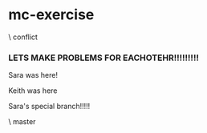 # mc-exercise

\ conflict
### LETS MAKE PROBLEMS FOR EACHOTEHR!!!!!!!!!

Sara was here!

Keith was here

Sara's special branch!!!!!

\ master
